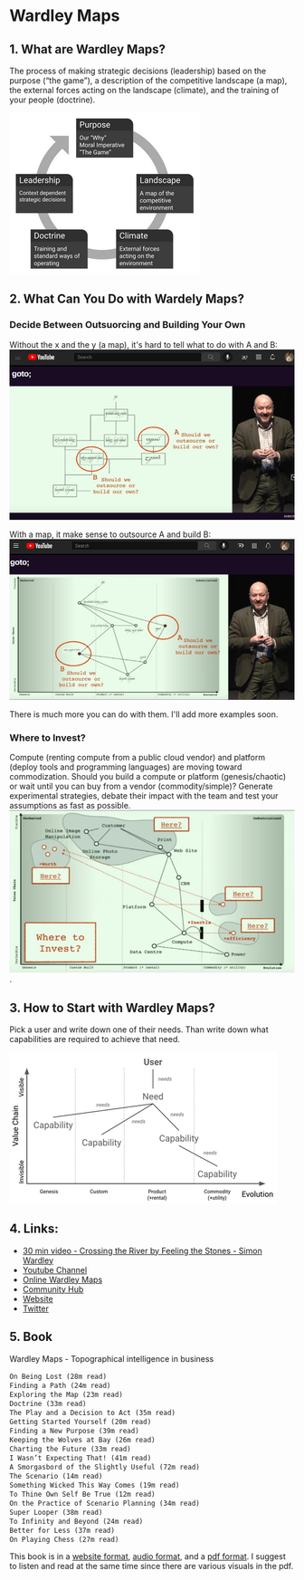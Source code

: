 <!-- numbers -->

# Wardley Maps

## 1. What are Wardley Maps?

The process of making strategic decisions (leadership) based on the purpose (“the game”), a description of the competitive landscape (a map), the external forces acting on the landscape (climate), and the training of your people (doctrine).

![art of war](art-of-war.png)

## 2. What Can You Do with Wardely Maps?

### Decide Between Outsuorcing and Building Your Own

Without the x and the y (a map), it's hard to tell what to do with A and B:
![buy vs bulid](outsource-or-build-1.png)

With a map, it make sense to outsource A and build B:
![buy vs bulid 2](outsource-or-build-2.png)

There is much more you can do with them. I'll add more examples soon.
### Where to Invest?

Compute (renting compute from a public cloud vendor) and platform (deploy tools and programming languages) are moving toward commodization. Should you build a compute or platform (genesis/chaotic) or wait until you can buy from a vendor (commodity/simple)? Generate experimental strategies, debate their impact with the team and test your assumptions as fast as possible.
![where to invest](where-to-invest.png).

## 3. How to Start with Wardley Maps?
Pick a user and write down one of their needs. Than write down what capabilities are required to achieve that need.

![map](map.png)

## 4. Links:
* [30 min video - Crossing the River by Feeling the Stones - Simon Wardley](https://www.youtube.com/watch?v=2IW9L1uNMCs)
* [Youtube Channel](https://www.youtube.com/c/HiredThought/videos)
* [Online Wardley Maps](https://onlinewardleymaps.com/)
* [Community Hub](https://list.wardleymaps.com/)
* [Website](https://learnwardleymapping.com/)
* [Twitter](https://twitter.com/search?q=%23WardleyMaps)

## 5. Book
Wardley Maps - Topographical intelligence in business


    On Being Lost (28m read)
    Finding a Path (24m read)
    Exploring the Map (23m read)
    Doctrine (33m read)
    The Play and a Decision to Act (35m read)
    Getting Started Yourself (20m read)
    Finding a New Purpose (39m read)
    Keeping the Wolves at Bay (26m read)
    Charting the Future (33m read)
    I Wasn’t Expecting That! (41m read)
    A Smorgasbord of the Slightly Useful (72m read)
    The Scenario (14m read)
    Something Wicked This Way Comes (19m read)
    To Thine Own Self Be True (12m read)
    On the Practice of Scenario Planning (34m read)
    Super Looper (38m read)
    To Infinity and Beyond (24m read)
    Better for Less (37m read)
    On Playing Chess (27m read)

This book is in a [website format](https://medium.com/wardleymaps/on-being-lost-2ef5f05eb1ec), [audio format](https://feststelltaste.github.io/wardley-maps-audiobook/), and a [pdf format](https://raw.githubusercontent.com/HiredThought/wardley-maps-ebook/main/bin/Wardley%20Maps%20-%20Simon%20Wardley.pdf). I suggest to listen and read at the same time since there are various visuals in the pdf.

